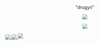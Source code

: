 <p align="center">"drugyn"</p>
<p align="center"> 
  <img src="https://komarev.com/ghpvc/?username=drugynn"/> 
</p>

<p align="center">
  <a href="https://github.com/drugynn">
    <img src="https://discord.c99.nl/widget/theme-4/849604824047812629.png"/>
     </a>
</p>



<a href="https://github.com/drugynn">
  <img align="center" src="https://github-readme-stats.vercel.app/api/top-langs/?username=drugynn&layout=compact&theme=dark" />
  <a href="https://github.com/drugynn?tab=repositories">
<img align="center" src="https://github-readme-stats.vercel.app/api/?username=quizbooks&title_color=4F8CC9&text_color=9f9f9f&show_icons=true&bg_color=00000000&hide_border=true&icon_color=4F8CC9&hide_title=true&count_private=true&include_all_commits=true" />
  <a href="https://github.com/drugynn?tab=repositories">
<img src="https://github-profile-trophy.vercel.app/api/pin/?username=drugynn&margin-w=25&margin-h=25&column=7&theme=darkhub" />
